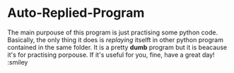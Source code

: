 # Auto-Replied-Program
The main purpouse of this program is just practising some python code. Basically, the only thing it does is _replaying_ itselft in other python program contained in the same folder.
It is a pretty **dumb** program but it is beacause it's for practising porpouse. If it's useful for you, fine, have a great day! :smiley 
